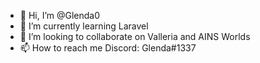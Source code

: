- 👋 Hi, I’m @Glenda0
- 🌱 I’m currently learning Laravel
- 💞️ I’m looking to collaborate on Valleria and AINS Worlds
- 📫 How to reach me Discord: Glenda#1337

<!---
Glenda0/Glenda0 is a ✨ special ✨ repository because its `README.md` (this file) appears on your GitHub profile.
You can click the Preview link to take a look at your changes.
--->

